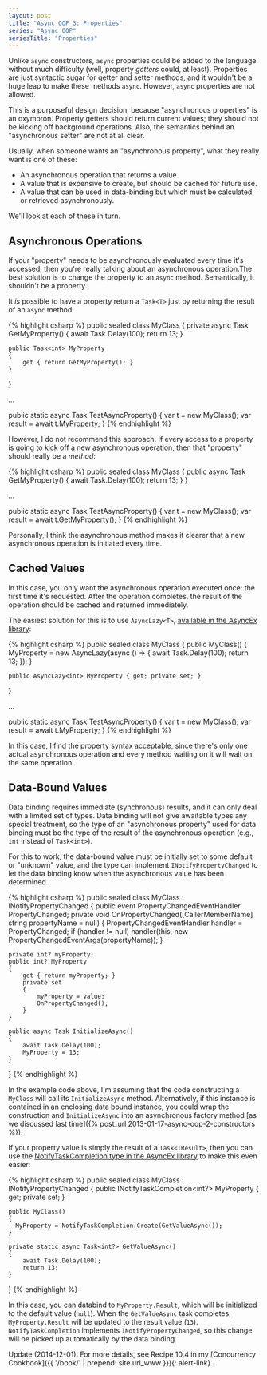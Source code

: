 ```yaml
---
layout: post
title: "Async OOP 3: Properties"
series: "Async OOP"
seriesTitle: "Properties"
---
```

Unlike `async` constructors, `async` properties could be added to the language without much difficulty (well, property _getters_ could, at least). Properties are just syntactic sugar for getter and setter methods, and it wouldn't be a huge leap to make these methods `async`. However, `async` properties are not allowed.

This is a purposeful design decision, because "asynchronous properties" is an oxymoron. Property getters should return current values; they should not be kicking off background operations. Also, the semantics behind an "asynchronous setter" are not at all clear.

Usually, when someone wants an "asynchronous property", what they really want is one of these:

- An asynchronous operation that returns a value.
- A value that is expensive to create, but should be cached for future use.
- A value that can be used in data-binding but which must be calculated or retrieved asynchronously.

We'll look at each of these in turn.

## Asynchronous Operations

If your "property" needs to be asynchronously evaluated every time it's accessed, then you're really talking about an asynchronous operation.The best solution is to change the property to an `async` method. Semantically, it shouldn't be a property.

It _is_ possible to have a property return a `Task<T>` just by returning the result of an `async` method:

{% highlight csharp %}
public sealed class MyClass
{
    private async Task<int> GetMyProperty()
    {
        await Task.Delay(100);
        return 13;
    }

    public Task<int> MyProperty
    {
        get { return GetMyProperty(); }
    }
}

...

public static async Task TestAsyncProperty()
{
    var t = new MyClass();
    var result = await t.MyProperty;
}
{% endhighlight %}

However, I do not recommend this approach. If every access to a property is going to kick off a new asynchronous operation, then that "property" should really be a _method_:

{% highlight csharp %}
public sealed class MyClass
{
    public async Task<int> GetMyProperty()
    {
        await Task.Delay(100);
        return 13;
    }
}

...

public static async Task TestAsyncProperty()
{
    var t = new MyClass();
    var result = await t.GetMyProperty();
}
{% endhighlight %}

Personally, I think the asynchronous method makes it clearer that a new asynchronous operation is initiated every time.

## Cached Values

In this case, you only want the asynchronous operation executed once: the first time it's requested. After the operation completes, the result of the operation should be cached and returned immediately.

The easiest solution for this is to use `AsyncLazy<T>`, [available in the AsyncEx library](http://nitoasyncex.codeplex.com/wikipage?title=AsyncLazy):

{% highlight csharp %}
public sealed class MyClass
{
    public MyClass()
    {
        MyProperty = new AsyncLazy<int>(async () =>
        {
            await Task.Delay(100);
            return 13;
        });
    }

    public AsyncLazy<int> MyProperty { get; private set; }
}

...

public static async Task TestAsyncProperty()
{
    var t = new MyClass();
    var result = await t.MyProperty;
}
{% endhighlight %}

In this case, I find the property syntax acceptable, since there's only one actual asynchronous operation and every method waiting on it will wait on the same operation.

## Data-Bound Values

Data binding requires immediate (synchronous) results, and it can only deal with a limited set of types. Data binding will not give awaitable types any special treatment, so the type of an "asynchronous property" used for data binding must be the type of the result of the asynchronous operation (e.g., `int` instead of `Task<int>`).

For this to work, the data-bound value must be initially set to some default or "unknown" value, and the type can implement `INotifyPropertyChanged` to let the data binding know when the asynchronous value has been determined.

{% highlight csharp %}
public sealed class MyClass : INotifyPropertyChanged
{
    public event PropertyChangedEventHandler PropertyChanged;
    private void OnPropertyChanged([CallerMemberName] string propertyName = null)
    {
        PropertyChangedEventHandler handler = PropertyChanged;
        if (handler != null) handler(this, new PropertyChangedEventArgs(propertyName));
    }

    private int? myProperty;
    public int? MyProperty
    {
        get { return myProperty; }
        private set
        {
            myProperty = value;
            OnPropertyChanged();
        }
    }

    public async Task InitializeAsync()
    {
        await Task.Delay(100);
        MyProperty = 13;
    }
}
{% endhighlight %}

In the example code above, I'm assuming that the code constructing a `MyClass` will call its `InitializeAsync` method. Alternatively, if this instance is contained in an enclosing data bound instance, you could wrap the construction and `InitializeAsync` into an asynchronous factory method [as we discussed last time]({% post_url 2013-01-17-async-oop-2-constructors %}).

If your property value is simply the result of a `Task<TResult>`, then you can use the [NotifyTaskCompletion type in the AsyncEx library](http://nitoasyncex.codeplex.com/wikipage?title=NotifyTaskCompletion) to make this even easier:

{% highlight csharp %}
public sealed class MyClass : INotifyPropertyChanged
{
    public INotifyTaskCompletion<int?> MyProperty { get; private set; }

    public MyClass()
    {
      MyProperty = NotifyTaskCompletion.Create(GetValueAsync());
    }

    private static async Task<int?> GetValueAsync()
    {
        await Task.Delay(100);
        return 13;
    }
}
{% endhighlight %}

In this case, you can databind to `MyProperty.Result`, which will be initialized to the default value (`null`). When the `GetValueAsync` task completes, `MyProperty.Result` will be updated to the result value (`13`). `NotifyTaskCompletion` implements `INotifyPropertyChanged`, so this change will be picked up automatically by the data binding.

<div class="alert alert-info" markdown="1">
<i class="fa fa-hand-o-right fa-2x pull-left"></i>

Update (2014-12-01): For more details, see Recipe 10.4 in my [Concurrency Cookbook]({{ '/book/' | prepend: site.url_www }}){:.alert-link}.
</div>
